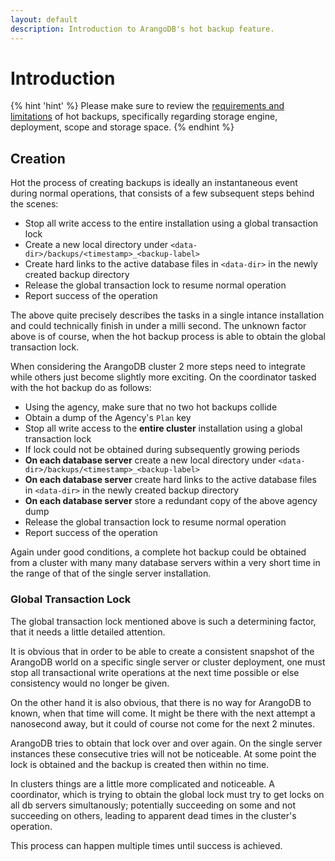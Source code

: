 ```yaml
---
layout: default
description: Introduction to ArangoDB's hot backup feature.
---
```


# Introduction
{% hint 'hint' %}
Please make sure to review the [requirements and limitations](hot-backup-restore-limitations.html) of hot backups, specifically regarding storage engine, deployment, scope and storage space.
{% endhint %}

## Creation
Hot the process of creating backups is ideally an instantaneous event during normal operations, that consists of a few subsequent steps behind the scenes: 

* Stop all write access to the entire installation using a global transaction lock
* Create a new local directory under `<data-dir>/backups/<timestamp>_<backup-label>`
* Create hard links to the active database files in `<data-dir>` in the newly created backup directory
* Release the global transaction lock to resume normal operation
* Report success of the operation

The above quite precisely describes the tasks in a single intance installation and could technically finish in under a milli second. The unknown factor above is of course, when the hot backup process is able to obtain the global transaction lock. 

When considering the ArangoDB cluster 2 more steps need to integrate while others just become slightly more exciting. On the coordinator tasked with the hot backup do as follows:

* Using the agency, make sure that no two hot backups collide
* Obtain a dump of the Agency's `Plan` key
* Stop all write access to the **entire cluster** installation using a global transaction lock
* If lock could not be obtained during subsequently growing periods
* **On each database server** create a new local directory under `<data-dir>/backups/<timestamp>_<backup-label>`
* **On each database server** create hard links to the active database files in `<data-dir>` in the newly created backup directory
* **On each database server** store a redundant copy of the above agency dump
* Release the global transaction lock to resume normal operation
* Report success of the operation

Again under good conditions, a complete hot backup could be obtained from a cluster with many many database servers within a very short time in the range of that of the single server installation.

### Global Transaction Lock
The global transaction lock mentioned above is such a determining factor, that it needs a little detailed attention. 

It is obvious that in order to be able to create a consistent snapshot of the ArangoDB world on a specific single server or cluster deployment, one must stop all transactional write operations at the next time possible or else consistency would no longer be given.

On the other hand it is also obvious, that there is no way for ArangoDB to known, when that time will come. It might be there with the next attempt a nanosecond away, but it could of course not come for the next 2 minutes. 

ArangoDB tries to obtain that lock over and over again. On the single server instances these consecutive tries will not be noticeable. At some point the lock is obtained and the backup is created then within no time. 

In clusters things are a little more complicated and noticeable. A coordinator, which is trying to obtain the global lock must try to get locks on all db servers simultanously; potentially succeeding on some and not succeeding on others, leading to apparent dead times in the cluster's operation. 

This process can happen multiple times until success is achieved.  

